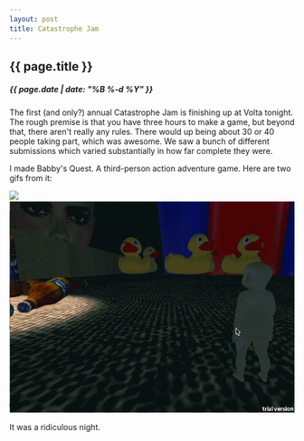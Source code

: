 ```yaml
---
layout: post
title: Catastrophe Jam
---
```

{{ page.title }}
----------------
<h5>{{ page.date | date: "%B %-d %Y" }}</h5>

The first (and only?) annual Catastrophe Jam is finishing up at Volta tonight.
The rough premise is that you have three hours to make a game, but beyond that,
there aren't really any rules. There would up being about 30 or 40 people taking
part, which was awesome. We saw a bunch of different submissions which varied
substantially in how far complete they were.

I made Babby's Quest. A third-person action adventure game. Here are two gifs
from it:

<img src="/images/BabbysQuest1.gif">

<img src="/images/BabbysQuest2.gif">

It was a ridiculous night.
